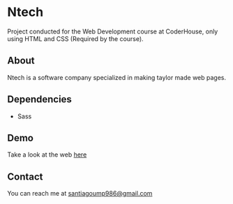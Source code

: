 # Ntech


Project conducted for the Web Development course at CoderHouse, only using HTML and CSS (Required by the course).

## About

Ntech is a software company specialized in making taylor made web pages.

## Dependencies
- Sass

## Demo
Take a look at the web <a href = "https://ntech.vercel.app/"> here </a>

## Contact

You can reach me at santiagoump986@gmail.com
